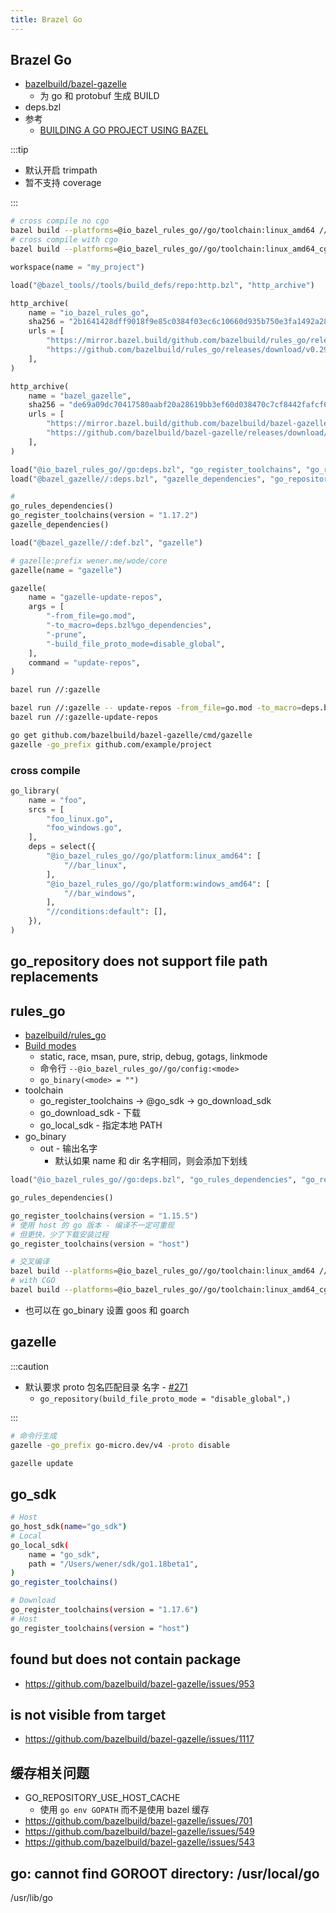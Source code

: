 ```yaml
---
title: Brazel Go
---
```


## Brazel Go

- [bazelbuild/bazel-gazelle](https://github.com/bazelbuild/bazel-gazelle)
  - 为 go 和 protobuf 生成 BUILD
- deps.bzl
- 参考
  - [BUILDING A GO PROJECT USING BAZEL](https://www.tweag.io/blog/2021-09-08-rules_go-gazelle/)

:::tip

- 默认开启 trimpath
- 暂不支持 coverage

:::

```bash
# cross compile no cgo
bazel build --platforms=@io_bazel_rules_go//go/toolchain:linux_amd64 //cmd
# cross compile with cgo
bazel build --platforms=@io_bazel_rules_go//go/toolchain:linux_amd64_cgo //cmd
```

```py
workspace(name = "my_project")

load("@bazel_tools//tools/build_defs/repo:http.bzl", "http_archive")

http_archive(
    name = "io_bazel_rules_go",
    sha256 = "2b1641428dff9018f9e85c0384f03ec6c10660d935b750e3fa1492a281a53b0f",
    urls = [
        "https://mirror.bazel.build/github.com/bazelbuild/rules_go/releases/download/v0.29.0/rules_go-v0.29.0.zip",
        "https://github.com/bazelbuild/rules_go/releases/download/v0.29.0/rules_go-v0.29.0.zip",
    ],
)

http_archive(
    name = "bazel_gazelle",
    sha256 = "de69a09dc70417580aabf20a28619bb3ef60d038470c7cf8442fafcf627c21cb",
    urls = [
        "https://mirror.bazel.build/github.com/bazelbuild/bazel-gazelle/releases/download/v0.24.0/bazel-gazelle-v0.24.0.tar.gz",
        "https://github.com/bazelbuild/bazel-gazelle/releases/download/v0.24.0/bazel-gazelle-v0.24.0.tar.gz",
    ],
)

load("@io_bazel_rules_go//go:deps.bzl", "go_register_toolchains", "go_rules_dependencies")
load("@bazel_gazelle//:deps.bzl", "gazelle_dependencies", "go_repository")

#
go_rules_dependencies()
go_register_toolchains(version = "1.17.2")
gazelle_dependencies()
```

```py title="BUILD"
load("@bazel_gazelle//:def.bzl", "gazelle")

# gazelle:prefix wener.me/wode/core
gazelle(name = "gazelle")

gazelle(
    name = "gazelle-update-repos",
    args = [
        "-from_file=go.mod",
        "-to_macro=deps.bzl%go_dependencies",
        "-prune",
        "-build_file_proto_mode=disable_global",
    ],
    command = "update-repos",
)
```

```bash
bazel run //:gazelle

bazel run //:gazelle -- update-repos -from_file=go.mod -to_macro=deps.bzl%go_dependencies
bazel run //:gazelle-update-repos
```

```bash
go get github.com/bazelbuild/bazel-gazelle/cmd/gazelle
gazelle -go_prefix github.com/example/project
```

### cross compile

```py
go_library(
    name = "foo",
    srcs = [
        "foo_linux.go",
        "foo_windows.go",
    ],
    deps = select({
        "@io_bazel_rules_go//go/platform:linux_amd64": [
            "//bar_linux",
        ],
        "@io_bazel_rules_go//go/platform:windows_amd64": [
            "//bar_windows",
        ],
        "//conditions:default": [],
    }),
)
```

## go_repository does not support file path replacements

## rules_go

- [bazelbuild/rules_go](https://github.com/bazelbuild/rules_go)
- [Build modes](https://github.com/bazelbuild/rules_go/blob/master/go/modes.rst#mode-attributes)
  - static, race, msan, pure, strip, debug, gotags, linkmode
  - 命令行 `--@io_bazel_rules_go//go/config:<mode>`
  - `go_binary(<mode> = "")`
- toolchain
  - go_register_toolchains -> @go_sdk -> go_download_sdk
  - go_download_sdk - 下载
  - go_local_sdk - 指定本地 PATH
- go_binary
  - out - 输出名字
    - 默认如果 name 和 dir 名字相同，则会添加下划线

```py
load("@io_bazel_rules_go//go:deps.bzl", "go_rules_dependencies", "go_register_toolchains")

go_rules_dependencies()

go_register_toolchains(version = "1.15.5")
# 使用 host 的 go 版本 - 编译不一定可重现
# 但更快，少了下载安装过程
go_register_toolchains(version = "host")
```

```bash
# 交叉编译
bazel build --platforms=@io_bazel_rules_go//go/toolchain:linux_amd64 //cmd
# with CGO
bazel build --platforms=@io_bazel_rules_go//go/toolchain:linux_amd64_cgo //cmd
```

- 也可以在 go_binary 设置 goos 和 goarch

## gazelle

:::caution

- 默认要求 proto 包名匹配目录 名字 - [#271](https://github.com/bazelbuild/bazel-gazelle/issues/271)
  - `go_repository(build_file_proto_mode = "disable_global",)`

:::

```bash
# 命令行生成
gazelle -go_prefix go-micro.dev/v4 -proto disable

gazelle update
```

## go_sdk

```bash
# Host
go_host_sdk(name="go_sdk")
# Local
go_local_sdk(
    name = "go_sdk",
    path = "/Users/wener/sdk/go1.18beta1",
)
go_register_toolchains()

# Download
go_register_toolchains(version = "1.17.6")
# Host
go_register_toolchains(version = "host")
```

## found but does not contain package

- https://github.com/bazelbuild/bazel-gazelle/issues/953

## is not visible from target

- https://github.com/bazelbuild/bazel-gazelle/issues/1117

## 缓存相关问题

- GO_REPOSITORY_USE_HOST_CACHE
  - 使用 `go env GOPATH` 而不是使用 bazel 缓存
- https://github.com/bazelbuild/bazel-gazelle/issues/701
- https://github.com/bazelbuild/bazel-gazelle/issues/549
- https://github.com/bazelbuild/bazel-gazelle/issues/543

## go: cannot find GOROOT directory: /usr/local/go

/usr/lib/go
